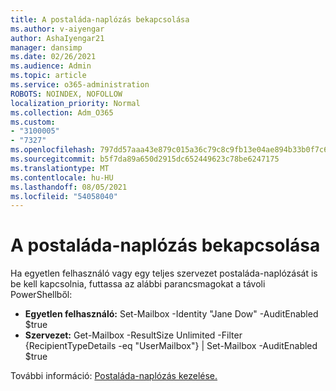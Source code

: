 ```yaml
---
title: A postaláda-naplózás bekapcsolása
ms.author: v-aiyengar
author: AshaIyengar21
manager: dansimp
ms.date: 02/26/2021
ms.audience: Admin
ms.topic: article
ms.service: o365-administration
ROBOTS: NOINDEX, NOFOLLOW
localization_priority: Normal
ms.collection: Adm_O365
ms.custom:
- "3100005"
- "7327"
ms.openlocfilehash: 797dd57aaa43e879c015a36c79c8c9fb13e04ae894b33b0f7c6d9694d1ae1960
ms.sourcegitcommit: b5f7da89a650d2915dc652449623c78be6247175
ms.translationtype: MT
ms.contentlocale: hu-HU
ms.lasthandoff: 08/05/2021
ms.locfileid: "54058040"
---
```

# <a name="turn-on-mailbox-auditing"></a>A postaláda-naplózás bekapcsolása

Ha egyetlen felhasználó vagy egy teljes szervezet postaláda-naplózását is be kell kapcsolnia, futtassa az alábbi parancsmagokat a távoli PowerShellből:

- **Egyetlen felhasználó:** Set-Mailbox -Identity "Jane Dow" -AuditEnabled $true
- **Szervezet:** Get-Mailbox -ResultSize Unlimited -Filter {RecipientTypeDetails -eq "UserMailbox"} | Set-Mailbox -AuditEnabled $true

További információ: [Postaláda-naplózás kezelése.](https://go.microsoft.com/fwlink/?linkid=2103668)